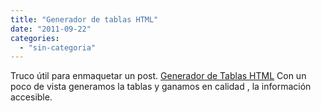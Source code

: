 ```yaml
---
title: "Generador de tablas HTML"
date: "2011-09-22"
categories: 
  - "sin-categoria"
---
```


Truco útil para enmaquetar un post. [Generador de Tablas HTML](https://www.quackit.com/html/html_table_generator.cfm "Generador de tablas HTML") Con un poco de vista generamos la tablas y ganamos en calidad , la información accesible.
